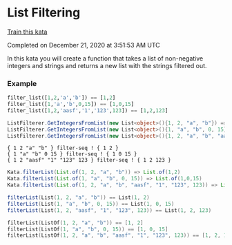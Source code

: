 # List Filtering

[Train this kata](https://www.codewars.com/kata/53dbd5315a3c69eed20002dd)

Completed on December 21, 2020 at 3:51:53 AM UTC

In this kata you will create a function that takes a list of non-negative integers and strings and returns a new list with the strings filtered out.

### Example

```python
filter_list([1,2,'a','b']) == [1,2]
filter_list([1,'a','b',0,15]) == [1,0,15]
filter_list([1,2,'aasf','1','123',123]) == [1,2,123]
```
```csharp
ListFilterer.GetIntegersFromList(new List<object>(){1, 2, "a", "b"}) => {1, 2}
ListFilterer.GetIntegersFromList(new List<object>(){1, "a", "b", 0, 15}) => {1, 0, 15}
ListFilterer.GetIntegersFromList(new List<object>(){1, 2, "a", "b", "aasf", "1", "123", 123}) => {1, 2, 231}
```
```factor
{ 1 2 "a" "b" } filter-seq ! { 1 2 }
{ 1 "a" "b" 0 15 } filter-seq ! { 1 0 15 }
{ 1 2 "aasf" "1" "123" 123 } filter-seq ! { 1 2 123 }
```
```java
Kata.filterList(List.of(1, 2, "a", "b")) => List.of(1,2)
Kata.filterList(List.of(1, "a", "b", 0, 15)) => List.of(1,0,15)
Kata.filterList(List.of(1, 2, "a", "b", "aasf", "1", "123", 123)) => List.of(1, 2, 123)
```
```scala
filterList(List(1, 2, "a", "b")) == List(1, 2)
filterList(List(1, "a", "b", 0, 15)) == List(1, 0, 15)
filterList(List(1, 2, "aasf", "1", "123", 123)) == List(1, 2, 123)
```
```kotlin
filterList(ListOf(1, 2, "a", "b")) == [1, 2]
filterList(ListOf(1, "a", "b", 0, 15)) == [1, 0, 15]
filterList(ListOf(1, 2, "a", "b", "aasf", "1", "123", 123)) == [1, 2, 123]
```